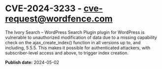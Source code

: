 # CVE-2024-3233 - cve-request@wordfence.com

The Ivory Search – WordPress Search Plugin plugin for WordPress is vulnerable to unauthorized modification of data due to a missing capability check on the ajax_create_index() function in all versions up to, and including, 5.5.5. This makes it possible for authenticated attackers, with subscriber-level access and above, to trigger index creation.

**Publish date:** 2024-05-02
